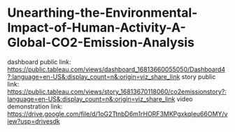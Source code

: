 # Unearthing-the-Environmental-Impact-of-Human-Activity-A-Global-CO2-Emission-Analysis

dashboard public link: https://public.tableau.com/views/dashboard_16813660055050/Dashboard4?:language=en-US&:display_count=n&:origin=viz_share_link
story public link: https://public.tableau.com/views/story_16813670118060/co2emissionstory?:language=en-US&:display_count=n&:origin=viz_share_link
video demonstration link: https://drive.google.com/file/d/1oG2TtnbD6m1rHORF3MKPgxkqIeu66OMY/view?usp=drivesdk
